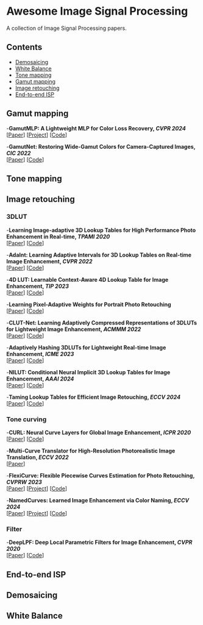 <!-- The superlink doesn't support uppercases -->
# Awesome Image Signal Processing

A collection of Image Signal Processing papers.

## Contents

- [Demosaicing](#Demosaicing)
- [White Balance](#White-balanc)
- [Tone mapping](#Tone-mapping)
- [Gamut mapping](#Gamut-mapping)
- [Image retouching](#Image-retouching)
- [End-to-end ISP](#End-to-end-ISP)


 <!-- Template: -**Title, *TPAMI 2020***\
[[Paper]()]
[[Project]()]
[[Code]()]--> 

## Gamut mapping

-**GamutMLP: A Lightweight MLP for Color Loss Recovery, *CVPR 2024*** \
[[Paper](https://arxiv.org/abs/2304.11743)]
[[Project](https://gamut-mlp.github.io/)]
[[Code](https://github.com/hminle/gamut-mlp)]

-**GamutNet: Restoring Wide-Gamut Colors for Camera-Captured Images, *CIC 2022*** \
[[Paper](https://library.imaging.org/admin/apis/public/api/ist/website/downloadArticle/cic/29/1/art00003)]
[[Code](https://github.com/gamut-mapping/GamutNet)]


## Tone mapping


## Image retouching

### 3DLUT

-**Learning Image-adaptive 3D Lookup Tables for High Performance Photo Enhancement in Real-time, *TPAMI 2020*** \
[[Paper](https://arxiv.org/abs/2009.14468)]
[[Code](https://github.com/HuiZeng/Image-Adaptive-3DLUT)]

-**AdaInt: Learning Adaptive Intervals for 3D Lookup Tables on Real-time Image Enhancement, *CVPR 2022*** \
[[Paper](https://arxiv.org/abs/2204.13983)]
[[Code](https://github.com/ImCharlesY/AdaInt)]

-**4D LUT: Learnable Context-Aware 4D Lookup Table for Image Enhancement, *TIP 2023*** \
[[Paper](https://arxiv.org/abs/2209.01749)]
[[Code](https://github.com/ChengxuLiu/4DLUT)]

-**Learning Pixel-Adaptive Weights for Portrait Photo Retouching** \
[[Paper](https://arxiv.org/abs/2112.03536)]
[[Code](https://github.com/CodeMonsterPHD/PWA)]

-**CLUT-Net: Learning Adaptively Compressed Representations of 3DLUTs for Lightweight Image Enhancement, *ACMMM 2022*** \
[[Paper](https://dl.acm.org/doi/10.1145/3503161.3547879)]
[[Code](https://github.com/Xian-Bei/CLUT)]

-**Adaptively Hashing 3DLUTs for Lightweight Real-time Image Enhancement, *ICME 2023*** \
[[Paper](https://ieeexplore.ieee.org/document/10220002)]
[[Code](https://github.com/Xian-Bei/CLUT)]

-**NILUT: Conditional Neural Implicit 3D Lookup Tables for Image Enhancement, *AAAI 2024*** \
[[Paper](https://arxiv.org/pdf/2306.11920)]
[[Code](https://github.com/mv-lab/nilut)]

-**Taming Lookup Tables for Efficient Image Retouching, *ECCV 2024*** \
[[Paper](https://arxiv.org/abs/2403.19238)]
[[Code](https://github.com/Stephen0808/ICELUT)]


### Tone curving

-**CURL: Neural Curve Layers for Global Image Enhancement, *ICPR 2020***\
[[Paper](https://arxiv.org/abs/1911.13175)]
[[Code](https://github.com/sjmoran/CURL)]

-**Multi-Curve Translator for High-Resolution Photorealistic Image Translation, *ECCV 2022***\
[[Paper](https://arxiv.org/abs/2203.07756)]


-**FlexiCurve: Flexible Piecewise Curves Estimation for Photo Retouching, *CVPRW 2023***\
[[Paper](https://openaccess.thecvf.com/content/CVPR2023W/NTIRE/papers/Li_FlexiCurve_Flexible_Piecewise_Curves_Estimation_for_Photo_Retouching_CVPRW_2023_paper.pdf)]
[[Project](https://li-chongyi.github.io/FlexiCurve/)]
[[Code]()]

-**NamedCurves: Learned Image Enhancement via Color Naming, *ECCV 2024***\
[[Paper](https://arxiv.org/pdf/2407.09892)]
[[Project](https://namedcurves.github.io/)]
[[Code](https://github.com/davidserra9/namedcurves)]


### Filter

-**DeepLPF: Deep Local Parametric Filters for Image Enhancement, *CVPR 2020***\
[[Paper](https://arxiv.org/pdf/2003.13985)]
[[Code](https://github.com/sjmoran/DeepLPF)]

## End-to-end ISP

## Demosaicing

## White Balance








